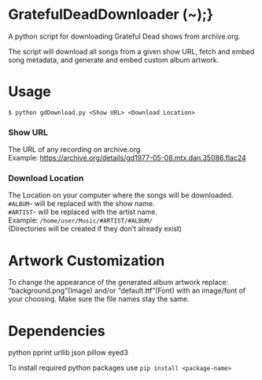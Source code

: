 # GratefulDeadDownloader (~);}
A python script for downloading Grateful Dead shows from archive.org.<br>

The script will download all songs from a given show URL, fetch and embed song metadata, and generate and embed custom album artwork.

# Usage
```
$ python gdDownload.py <Show URL> <Download Location>
```
### Show URL
The URL of any recording on archive.org<br>
Example: https://archive.org/details/gd1977-05-08.mtx.dan.35086.flac24

### Download Location
The Location on your computer where the songs will be downloaded.<br>
```#ALBUM```- will be replaced with the show name.<br>
```#ARTIST```- will be replaced with the artist name.<br>
Example: ```/home/user/Music/#ARTIST/#ALBUM/```<br>
(Directories will be created if they don’t already exist)<br>

# Artwork Customization

To change the appearance of the generated album artwork replace: “background.png”(Image) and/or “default.ttf”(Font) with an image/font of your choosing. Make sure the file names stay the same.

# Dependencies 

python 
pprint
urllib
json
pillow
eyed3

To install required python packages use ```pip install <package-name>```





